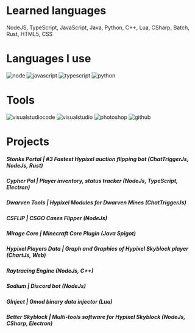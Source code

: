 # Learned languages
NodeJS, TypeScript, JavaScript, Java, Python, C++, Lua, CSharp, Batch, Rust, HTML5, CSS

# Languages I use
![node] ![javascript] ![typescript] ![python]

# Tools
![visualstudiocode] ![visualstudio] ![photoshop] ![github]

# Projects
##### Stonks Portal | #3 Fastest Hypixel auction flipping bot (ChatTriggerJs, NodeJs, Rust)
##### Cypher Pol | Player inventory, status tracker (NodeJs, TypeScript, Electron)
##### Dwarven Tools | Hypixel Modules for Dwarven Mines (ChatTriggerJs)
##### CSFLIP | CSGO Cases Flipper (NodeJs)
##### Mirage Core | Minecraft Core Plugin (Java Spigot)
##### Hypixel Players Data | Graph and Graphics of Hypixel Skyblock player (ChartJs, Web)
##### Raytracing Engine (NodeJs, C++)
##### Sodium | Discord bot (NodeJs)
##### GInject | Gmod binary data injector (Lua)
##### Better Skyblock | Multi-tools software for Hypixel Skyblock (NodeJs, CSharp, Electron)

[node]: https://badges.aleen42.com/src/node.svg
[javascript]: https://badges.aleen42.com/src/javascript.svg
[typescript]: https://badges.aleen42.com/src/typescript.svg
[python]: https://badges.aleen42.com/src/python.svg
[react]: https://badges.aleen42.com/src/react.svg
[github]: https://badges.aleen42.com/src/github.svg
[visualstudiocode]: https://badges.aleen42.com/src/visual_studio_code.svg
[visualstudio]: https://badges.aleen42.com/src/visual_studio.svg
[photoshop]: https://badges.aleen42.com/src/photoshop.svg
